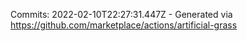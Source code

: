 Commits: 2022-02-10T22:27:31.447Z - Generated via https://github.com/marketplace/actions/artificial-grass
<br>
